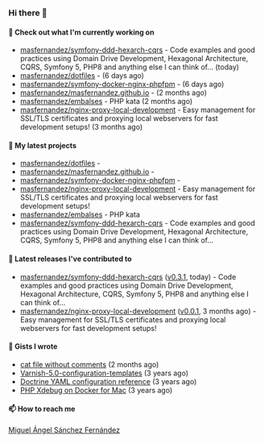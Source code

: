### Hi there 👋

#### 👷 Check out what I'm currently working on

- [masfernandez/symfony-ddd-hexarch-cqrs](https://github.com/masfernandez/symfony-ddd-hexarch-cqrs) - Code examples and good practices using Domain Drive Development, Hexagonal Architecture, CQRS, Symfony 5, PHP8 and anything else I can think of... (today)
- [masfernandez/dotfiles](https://github.com/masfernandez/dotfiles) -  (6 days ago)
- [masfernandez/symfony-docker-nginx-phpfpm](https://github.com/masfernandez/symfony-docker-nginx-phpfpm) -  (6 days ago)
- [masfernandez/masfernandez.github.io](https://github.com/masfernandez/masfernandez.github.io) -  (2 months ago)
- [masfernandez/embalses](https://github.com/masfernandez/embalses) - PHP kata (2 months ago)
- [masfernandez/nginx-proxy-local-development](https://github.com/masfernandez/nginx-proxy-local-development) - Easy management for SSL/TLS certificates and proxying local webservers for fast development setups! (3 months ago)

#### 🌱 My latest projects

- [masfernandez/dotfiles](https://github.com/masfernandez/dotfiles) - 
- [masfernandez/masfernandez.github.io](https://github.com/masfernandez/masfernandez.github.io) - 
- [masfernandez/symfony-docker-nginx-phpfpm](https://github.com/masfernandez/symfony-docker-nginx-phpfpm) - 
- [masfernandez/nginx-proxy-local-development](https://github.com/masfernandez/nginx-proxy-local-development) - Easy management for SSL/TLS certificates and proxying local webservers for fast development setups!
- [masfernandez/embalses](https://github.com/masfernandez/embalses) - PHP kata
- [masfernandez/symfony-ddd-hexarch-cqrs](https://github.com/masfernandez/symfony-ddd-hexarch-cqrs) - Code examples and good practices using Domain Drive Development, Hexagonal Architecture, CQRS, Symfony 5, PHP8 and anything else I can think of...

#### 🔭 Latest releases I've contributed to

- [masfernandez/symfony-ddd-hexarch-cqrs](https://github.com/masfernandez/symfony-ddd-hexarch-cqrs) ([v0.3.1](https://github.com/masfernandez/symfony-ddd-hexarch-cqrs/releases/tag/v0.3.1), today) - Code examples and good practices using Domain Drive Development, Hexagonal Architecture, CQRS, Symfony 5, PHP8 and anything else I can think of...
- [masfernandez/nginx-proxy-local-development](https://github.com/masfernandez/nginx-proxy-local-development) ([v0.0.1](https://github.com/masfernandez/nginx-proxy-local-development/releases/tag/v0.0.1), 3 months ago) - Easy management for SSL/TLS certificates and proxying local webservers for fast development setups!

#### 📓 Gists I wrote

- [cat file without comments](https://gist.github.com/1d9130306df464fe1897df1728291704) (2 months ago)
- [Varnish-5.0-configuration-templates](https://gist.github.com/56f2794ee6c9a0e46947b469a7653a5c) (3 years ago)
- [Doctrine YAML configuration reference](https://gist.github.com/8ac27c85e889986f51ed1ee3a1209ff3) (3 years ago)
- [PHP Xdebug on Docker for Mac](https://gist.github.com/fb1ad02b624f911040b70afbf9c6db44) (3 years ago)

#### 📫 How to reach me

[Miguel Ángel Sánchez Fernández](mailto:mangel.sanfer@gmail.com?subject=[GitHub]%20Contact)
